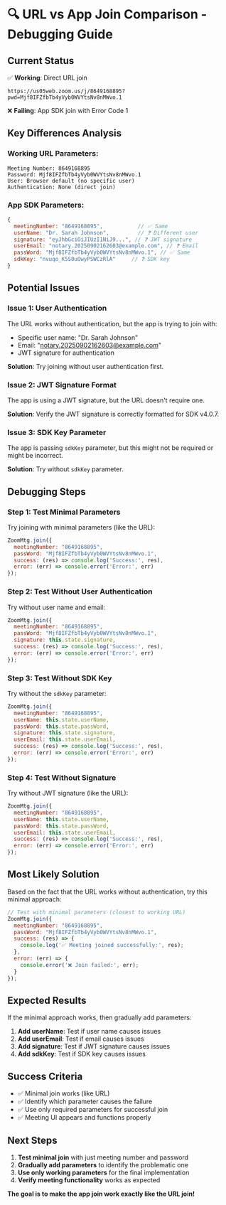 # 🔍 URL vs App Join Comparison - Debugging Guide

## **Current Status**

✅ **Working**: Direct URL join
```
https://us05web.zoom.us/j/8649168895?pwd=Mjf8IFZfbTb4yVyb0WVYtsNv8nMWvo.1
```

❌ **Failing**: App SDK join with Error Code 1

## **Key Differences Analysis**

### **Working URL Parameters:**
```
Meeting Number: 8649168895
Password: Mjf8IFZfbTb4yVyb0WVYtsNv8nMWvo.1
User: Browser default (no specific user)
Authentication: None (direct join)
```

### **App SDK Parameters:**
```javascript
{
  meetingNumber: "8649168895",           // ✅ Same
  userName: "Dr. Sarah Johnson",         // ❓ Different user
  signature: "eyJhbGciOiJIUzI1NiJ9...", // ❓ JWT signature
  userEmail: "notary.20250902162603@example.com", // ❓ Email
  passWord: "Mjf8IFZfbTb4yVyb0WVYtsNv8nMWvo.1", // ✅ Same
  sdkKey: "nvuqo_K5S0uOwyPSWCzRlA"     // ❓ SDK key
}
```

## **Potential Issues**

### **Issue 1: User Authentication**
The URL works without authentication, but the app is trying to join with:
- Specific user name: "Dr. Sarah Johnson"
- Email: "notary.20250902162603@example.com"
- JWT signature for authentication

**Solution**: Try joining without user authentication first.

### **Issue 2: JWT Signature Format**
The app is using a JWT signature, but the URL doesn't require one.

**Solution**: Verify the JWT signature is correctly formatted for SDK v4.0.7.

### **Issue 3: SDK Key Parameter**
The app is passing `sdkKey` parameter, but this might not be required or might be incorrect.

**Solution**: Try without `sdkKey` parameter.

## **Debugging Steps**

### **Step 1: Test Minimal Parameters**

Try joining with minimal parameters (like the URL):

```javascript
ZoomMtg.join({
  meetingNumber: "8649168895",
  passWord: "Mjf8IFZfbTb4yVyb0WVYtsNv8nMWvo.1",
  success: (res) => console.log('Success:', res),
  error: (err) => console.error('Error:', err)
});
```

### **Step 2: Test Without User Authentication**

Try without user name and email:

```javascript
ZoomMtg.join({
  meetingNumber: "8649168895",
  passWord: "Mjf8IFZfbTb4yVyb0WVYtsNv8nMWvo.1",
  signature: this.state.signature,
  success: (res) => console.log('Success:', res),
  error: (err) => console.error('Error:', err)
});
```

### **Step 3: Test Without SDK Key**

Try without the `sdkKey` parameter:

```javascript
ZoomMtg.join({
  meetingNumber: "8649168895",
  userName: this.state.userName,
  passWord: this.state.passWord,
  signature: this.state.signature,
  userEmail: this.state.userEmail,
  success: (res) => console.log('Success:', res),
  error: (err) => console.error('Error:', err)
});
```

### **Step 4: Test Without Signature**

Try without JWT signature (like the URL):

```javascript
ZoomMtg.join({
  meetingNumber: "8649168895",
  userName: this.state.userName,
  passWord: this.state.passWord,
  userEmail: this.state.userEmail,
  success: (res) => console.log('Success:', res),
  error: (err) => console.error('Error:', err)
});
```

## **Most Likely Solution**

Based on the fact that the URL works without authentication, try this minimal approach:

```javascript
// Test with minimal parameters (closest to working URL)
ZoomMtg.join({
  meetingNumber: "8649168895",
  passWord: "Mjf8IFZfbTb4yVyb0WVYtsNv8nMWvo.1",
  success: (res) => {
    console.log('✅ Meeting joined successfully:', res);
  },
  error: (err) => {
    console.error('❌ Join failed:', err);
  }
});
```

## **Expected Results**

If the minimal approach works, then gradually add parameters:

1. **Add userName**: Test if user name causes issues
2. **Add userEmail**: Test if email causes issues  
3. **Add signature**: Test if JWT signature causes issues
4. **Add sdkKey**: Test if SDK key causes issues

## **Success Criteria**

- ✅ Minimal join works (like URL)
- ✅ Identify which parameter causes the failure
- ✅ Use only required parameters for successful join
- ✅ Meeting UI appears and functions properly

## **Next Steps**

1. **Test minimal join** with just meeting number and password
2. **Gradually add parameters** to identify the problematic one
3. **Use only working parameters** for the final implementation
4. **Verify meeting functionality** works as expected

**The goal is to make the app join work exactly like the URL join!**
